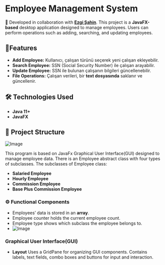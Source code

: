 # Employee Management System  
📌 Developed in collaboration with **[Ezgi Şahin](https://github.com/EzgiSahin5)**.
This project is a **JavaFX-based** desktop application designed to manage employees. Users can perform operations such as adding, searching, and updating employees.
## 🚀Features  
- **Add Employee:** Kullanıcı, çalışan türünü seçerek yeni çalışan ekleyebilir.  
- **Search Employee:** SSN (Social Security Number) ile çalışan arayabilir.  
- **Update Employee:** SSN ile bulunan çalışanın bilgileri güncellenebilir.  
- **File Operations:** Çalışan verileri, bir **text dosyasında** saklanır ve güncellenir.  

## 🛠️ Technologies Used 
- **Java 11+**  
- **JavaFX**  

## 📁 Project Structure  
![Image](https://github.com/user-attachments/assets/eef52884-df3a-4038-add2-a79ac465e4ee)

This program is based on JavaFx Graphical User Interface(GUI) designed to manage employee data. There is an Employee abstract class with four types of subclasses.
The subclasses of Employee class:

- **Salaried Employee**
- **Hourly Employee**
- **Commission Employee**
- **Base Plus Commission Employee**

### ⚙️ Functional Components

- Employees’ data is stored in an **array**. 
- Employee counter holds the current employee count. 
- Employee type shows which subclass the employee belongs to.
- ![Image](https://github.com/user-attachments/assets/be61d41a-6a08-48c2-9c56-5a3d264f96fe)

### Graphical User Interface(GUI)

- **Layout**
Uses a GridPane for organizing GUI components.
Contains labels, text fields, combo boxes and buttons for input and interaction.
 
